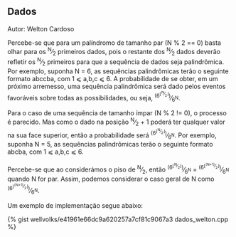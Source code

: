 ## Dados
<div id="dados"></div>

Autor: Welton Cardoso

Percebe-se que para um palíndromo de tamanho par (N % 2 == 0)  basta olhar para os <sup>N</sup>&frasl;<sub>2</sub> primeiros dados, pois o restante dos  <sup>N</sup>&frasl;<sub>2</sub> dados deverão refletir os <sup>N</sup>&frasl;<sub>2</sub> primeiros para que a sequência de dados seja palindrômica. Por exemplo, suponha N = 6, as sequências palindrômicas terão o seguinte formato abccba, com  1 &#10877; a,b,c &#10877; 6. A probabilidade de se obter, em um próximo arremesso,  uma sequência palindrômica será dado pelos eventos favoráveis sobre todas as possibilidades, ou seja, <sup>(6<sup>&lfloor;<sup>N</sup>&frasl;<sub>2</sub>&rfloor;</sup>)</sup>&frasl;<sub>6<sup>N</sup></sub>. 

Para o caso de uma sequência de tamanho ímpar (N % 2 != 0), o processo é parecido.  Mas como o dado na posição <sup>N</sup>&frasl;<sub>2</sub> + 1 poderá ter qualquer valor na sua face superior, então a probabilidade será <sup>(6<sup>&lfloor;<sup>N</sup>&frasl;<sub>2</sub>&rfloor;</sup>)</sup>&frasl;<sub>6<sup>N</sup></sub>. Por exemplo, suponha N = 5, as sequências palindrômicas terão o seguinte formato abcba, com  1 &#10877; a,b,c &#10877; 6. 

Percebe-se que ao considerámos o piso de  <sup>N</sup>&frasl;<sub>2</sub>, então <sup>(6<sup>&lfloor;<sup>N</sup>&frasl;<sub>2</sub>&rfloor;</sup>)</sup>&frasl;<sub>6<sup>N</sup></sub> = <sup>(6<sup>&lfloor;<sup>(N+1)</sup>&frasl;<sub>2</sub>&rfloor;</sup>)</sup>&frasl;<sub>6<sup>N</sup></sub> quando N for par. Assim, podemos considerar o caso geral de N como <sup>(6<sup>&lfloor;<sup>(N+1)</sup>&frasl;<sub>2</sub>&rfloor;</sup>)</sup>&frasl;<sub>6<sup>N</sup></sub>.

Um exemplo de implementação segue abaixo:

{% gist wellvolks/e41961e66dc9a620257a7cf81c9067a3 dados_welton.cpp %}
